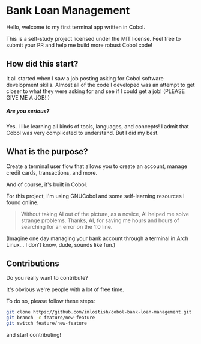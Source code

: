 # Bank Loan Management

Hello, welcome to my first terminal app written in Cobol.

This is a self-study project licensed under the MIT license. Feel free to submit your PR and help me build more robust Cobol code!

## How did this start?

It all started when I saw a job posting asking for Cobol software development skills. Almost all of the code I developed was an attempt to get closer to what they were asking for and see if I could get a job! (PLEASE GIVE ME A JOB!!)

##### Are you serious?

Yes. I like learning all kinds of tools, languages, and concepts! I admit that Cobol was very complicated to understand. But I did my best.

## What is the purpose?

Create a terminal user flow that allows you to create an account, manage credit cards, transactions, and more.

And of course, it's built in Cobol.

For this project, I'm using GNUCobol and some self-learning resources I found online.

> Without taking AI out of the picture, as a novice, AI helped me solve strange problems. Thanks, AI, for saving me hours and hours of searching for an error on the 1:0 line.

(Imagine one day managing your bank account through a terminal in Arch Linux... I don't know, dude, sounds like fun.)

## Contributions

Do you really want to contribute?

It's obvious we're people with a lot of free time.

To do so, please follow these steps:

```bash
git clone https://github.com/imlostish/cobol-bank-loan-management.git
git branch -c feature/new-feature
git switch feature/new-feature
```

and start contributing!
